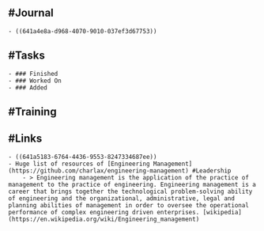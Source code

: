 ## #Journal
	- ((641a4e8a-d968-4070-9010-037ef3d67753))
## #Tasks
	- ### Finished
	- ### Worked On
	- ### Added
## #Training
## #Links
	- ((641a5183-6764-4436-9553-8247334687ee))
	- Huge list of resources of [Engineering Management](https://github.com/charlax/engineering-management) #Leadership
		- > Engineering management is the application of the practice of management to the practice of engineering. Engineering management is a career that brings together the technological problem-solving ability of engineering and the organizational, administrative, legal and planning abilities of management in order to oversee the operational performance of complex engineering driven enterprises. [wikipedia](https://en.wikipedia.org/wiki/Engineering_management)
